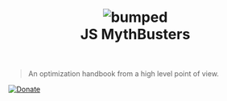<h1 align="center">
  <br>
  <img src="https://i.imgur.com/NuawBPA.png" alt="bumped">
  <br>
  JS MythBusters
  <br>
  <br>
</h1>

<!-- {.massive-header.-with-tagline} -->
> An optimization handbook from a high level point of view.

<a class="badge" target="_blank" href="https://paypal.me/kikobeats"><img src="https://img.shields.io/badge/donate-paypal-blue.svg?style=flat-square" alt="Donate"></a>
